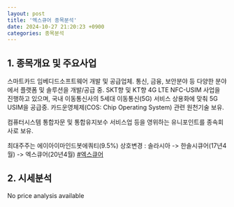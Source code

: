 ```yaml
---
layout: post
title: '엑스큐어 종목분석'
date: 2024-10-27 21:20:23 +0900
categories: 종목분석
---
```


## 1. 종목개요 및 주요사업

스마트카드 임베디드소프트웨어 개발 및 공급업체. 통신, 금융, 보안분야 등 다양한 분야에서 플랫폼 및 솔루션을 개발/공급 중. SKT향 및 KT향 4G LTE NFC-USIM 사업을 진행하고 있으며, 국내 이동통신사의 5세대 이동통신(5G) 서비스 상용화에 맞춰 5G USIM을 공급중. 카드운영체제(COS: Chip Operating System) 관련 원천기술 보유.

컴퓨터시스템 통합자문 및 통합유지보수 서비스업 등을 영위하는 유니포인트를 종속회사로 보유.

최대주주는 에이아이마인드봇에쿼티(9.5%) 상호변경 : 솔라시아 -> 한솔시큐어(17년4월) -> 엑스큐어(20년4월)
[#엑스큐어](#)

## 2. 시세분석

No price analysis available

